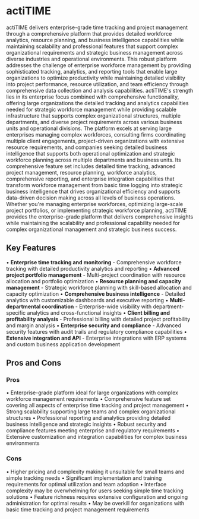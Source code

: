 # actiTIME

actiTIME delivers enterprise-grade time tracking and project management through a comprehensive platform that provides detailed workforce analytics, resource planning, and business intelligence capabilities while maintaining scalability and professional features that support complex organizational requirements and strategic business management across diverse industries and operational environments. This robust platform addresses the challenge of enterprise workforce management by providing sophisticated tracking, analytics, and reporting tools that enable large organizations to optimize productivity while maintaining detailed visibility into project performance, resource utilization, and team efficiency through comprehensive data collection and analysis capabilities. actiTIME's strength lies in its enterprise focus combined with comprehensive functionality, offering large organizations the detailed tracking and analytics capabilities needed for strategic workforce management while providing scalable infrastructure that supports complex organizational structures, multiple departments, and diverse project requirements across various business units and operational divisions. The platform excels at serving large enterprises managing complex workforces, consulting firms coordinating multiple client engagements, project-driven organizations with extensive resource requirements, and companies seeking detailed business intelligence that supports both operational optimization and strategic workforce planning across multiple departments and business units. Its comprehensive feature set includes detailed time tracking, advanced project management, resource planning, workforce analytics, comprehensive reporting, and enterprise integration capabilities that transform workforce management from basic time logging into strategic business intelligence that drives organizational efficiency and supports data-driven decision making across all levels of business operations. Whether you're managing enterprise workforces, optimizing large-scale project portfolios, or implementing strategic workforce planning, actiTIME provides the enterprise-grade platform that delivers comprehensive insights while maintaining the scalability and professional capability needed for complex organizational management and strategic business success.

## Key Features

• **Enterprise time tracking and monitoring** - Comprehensive workforce tracking with detailed productivity analytics and reporting
• **Advanced project portfolio management** - Multi-project coordination with resource allocation and portfolio optimization
• **Resource planning and capacity management** - Strategic workforce planning with skill-based allocation and capacity optimization
• **Comprehensive business intelligence** - Detailed analytics with customizable dashboards and executive reporting
• **Multi-departmental coordination** - Enterprise-wide visibility with department-specific analytics and cross-functional insights
• **Client billing and profitability analysis** - Professional billing with detailed project profitability and margin analysis
• **Enterprise security and compliance** - Advanced security features with audit trails and regulatory compliance capabilities
• **Extensive integration and API** - Enterprise integrations with ERP systems and custom business application development

## Pros and Cons

### Pros
• Enterprise-grade platform ideal for large organizations with complex workforce management requirements
• Comprehensive feature set covering all aspects of enterprise time tracking and project management
• Strong scalability supporting large teams and complex organizational structures
• Professional reporting and analytics providing detailed business intelligence and strategic insights
• Robust security and compliance features meeting enterprise and regulatory requirements
• Extensive customization and integration capabilities for complex business environments

### Cons
• Higher pricing and complexity making it unsuitable for small teams and simple tracking needs
• Significant implementation and training requirements for optimal utilization and team adoption
• Interface complexity may be overwhelming for users seeking simple time tracking solutions
• Feature richness requires extensive configuration and ongoing administration for optimal results
• May be overkill for organizations with basic time tracking and project management requirements